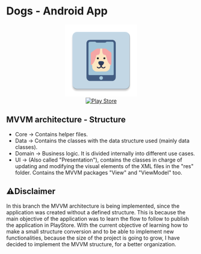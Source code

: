 # Dogs - Android App

<p align="center">
    <a href="https://play.google.com/store/apps/details?id=com.cazulabs.dogsapp"><img src="app/src/main/res/mipmap-xxxhdpi/ic_launcher.png" alt="App icon"/></a>
    <br />
    <a href="https://play.google.com/store/apps/details?id=com.cazulabs.dogsapp"><img src="https://upload.wikimedia.org/wikipedia/commons/thumb/7/78/Google_Play_Store_badge_EN.svg/2560px-Google_Play_Store_badge_EN.svg.png" alt="Play Store" width="250"/></a>  
</p>


## MVVM architecture - Structure 
- Core -> Contains helper files.
- Data -> Contains the classes with the data structure used (mainly data classes).
- Domain -> Business logic. It is divided internally into different use cases.
- UI -> (Also called "Presentation"), contains the classes in charge of updating and modifying the
  visual elements of the XML files in the "res" folder. Contains the MVVM packages "View" and 
  "ViewModel" too.


## ⚠️Disclaimer
In this branch the MVVM architecture is being implemented, since the application was created without a defined structure. This is because the main objective of the application was to learn the flow to follow to publish the application in PlayStore. With the current objective of learning how to make a small structure conversion and to be able to implement new functionalities, because the size of the project is going to grow, I have decided to implement the MVVM structure, for a better organization.
